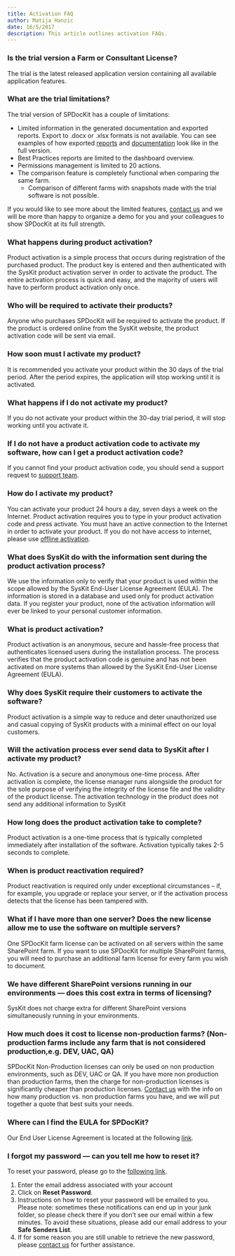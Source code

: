 ```yaml
---  
title: Activation FAQ
author: Matija Hanzic  
date: 16/5/2017  
description: This article outlines activation FAQs.
--- 
```

### Is the trial version a Farm or Consultant License?
The trial is the latest released application version containing all available application features.

### What are the trial limitations?
The trial version of SPDocKit has a couple of limitations:
* Limited information in the generated documentation and exported reports. Export to .docx or .xlsx formats is not available. You can see examples of how exported [reports](https://www.spdockit.com/resources/reports/) and [documentation](https://www.spdockit.com/resources/documentation-examples/) look like in the full version.
* Best Practices reports are limited to the dashboard overview.
* Permissions management is limited to 20 actions.
* The comparison feature is completely functional when comparing the same farm.
    * Comparison of different farms with snapshots made with the trial software is not possible.

If you would like to see more about the limited features, [contact us](https://www.spdockit.com/support/contact-us/) and we will be more than happy to organize a demo for you and your colleagues to show SPDocKit at its full strength.

### What happens during product activation?

Product activation is a simple process that occurs during registration of the purchased product. The product key is entered and then authenticated with the SysKit product activation server in order to activate the product. The entire activation process is quick and easy, and the majority of users will have to perform product activation only once.

### Who will be required to activate their products?

Anyone who purchases SPDocKit will be required to activate the product. If the product is ordered online from the SysKit website, the product activation code will be sent via email.

### How soon must I activate my product?

It is recommended you activate your product within the 30 days of the trial period. After the period expires, the application will stop working until it is activated.

### What happens if I do not activate my product?

If you do not activate your product within the 30-day trial period, it will stop working until you activate it.

### If I do not have a product activation code to activate my software, how can I get a product activation code?

If you cannot find your product activation code, you should send a support request to [support team](https://www.spdockit.com/support/contact-us/).

### How do I activate my product?

You can activate your product 24 hours a day, seven days a week on the Internet. Product activation requires you to type in your product activation code and press activate. You must have an active connection to the Internet in order to activate your product.
If you do not have access to internet, please use [offline activation](#internal/activation/offline-activation).

### What does SysKit do with the information sent during the product activation process?

We use the information only to verify that your product is used within the scope allowed by the SysKit End-User License Agreement (EULA). The information is stored in a database and used only for product activation data. If you register your product, none of the activation information will ever be linked to your personal customer information.

### What is product activation?

Product activation is an anonymous, secure and hassle-free process that authenticates licensed users during the installation process. The process verifies that the product activation code is genuine and has not been activated on more systems than allowed by the SysKit End-User License Agreement (EULA).

### Why does SysKit  require their customers to activate the software?

Product activation is a simple way to reduce and deter unauthorized use and casual copying of SysKit products with a minimal effect on our loyal customers.

### Will the activation process ever send data to SysKit after I activate my product?

No. Activation is a secure and anonymous one-time process. After activation is complete, the license manager runs alongside the product for the sole purpose of verifying the integrity of the license file and the validity of the product license. The activation technology in the product does not send any additional information to SysKit 

### How long does the product activation take to complete?

Product activation is a one-time process that is typically completed immediately after installation of the software. Activation typically takes 2-5 seconds to complete.

### When is product reactivation required?

Product reactivation is required only under exceptional circumstances – if, for example, you upgrade or replace your server, or if the activation process detects that the license has been tampered with.

### What if I have more than one server? Does the new license allow me to use the software on multiple servers?

One SPDocKit farm license can be activated on all servers within the same SharePoint farm. If you want to use SPDocKit for multiple SharePoint farms, you will need to purchase an additional farm license for every farm you wish to document.


### We have different SharePoint versions running in our environments — does this cost extra in terms of licensing?

SysKit does not charge extra for different SharePoint versions simultaneously running in your environments.

### How much does it cost to license non-production farms? (Non-production farms include any farm that is not considered production,e.g. DEV, UAC, QA)

SPDocKit Non-Production licenses can only be used on non production environments, such as DEV, UAC or QA. If you have more non production than production farms, then the charge for non-production licenses is significantly cheaper than production licenses. [Contact us](https://www.spdockit.com/support/contact-us/) with the info on how many production vs. non production farms you have, and we will put together a quote that best suits your needs.

### Where can I find the EULA for SPDocKit?
Our End User License Agreement is located at the following [link](https://www.spdockit.com/eula).

### I forgot my password — can you tell me how to reset it?
To reset your password, please go to the [following link](https://my.syskit.com/ForgotPassword.aspx).
1. Enter the email address associated with your account
1. Click on __Reset Password__.
1. Instructions on how to reset your password will be emailed to you. Please note: sometimes these notifications can end up in your junk folder, so please check there if you don’t see our email within a few minutes. To avoid these situations, please add our email address to your __Safe Senders List__.
1. If for some reason you are still unable to retrieve the new password, please [contact us](https://www.spdockit.com/support/contact-us/)  for further assistance.

